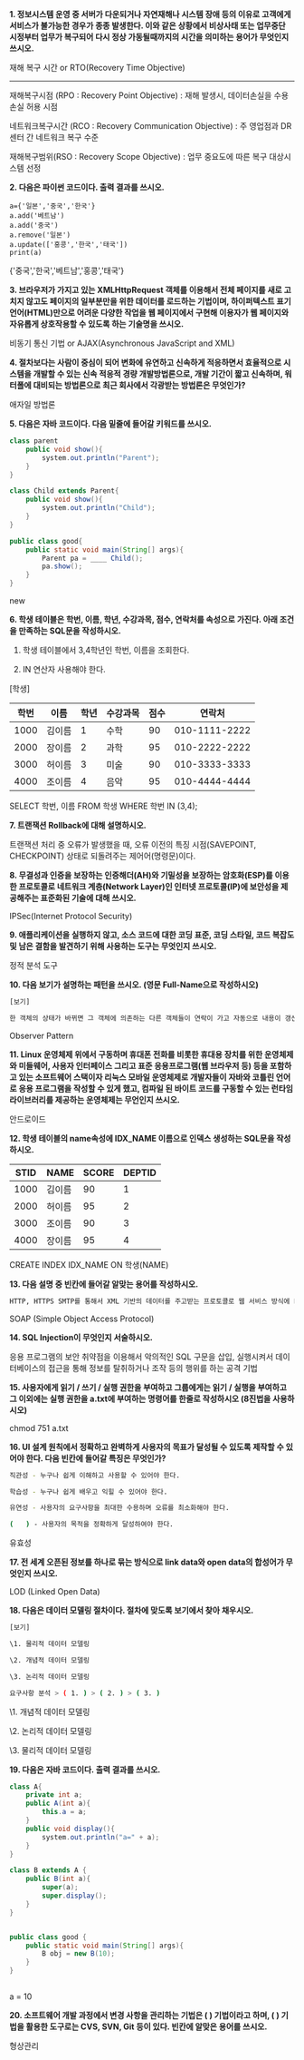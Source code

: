 **1. 정보시스템 운영 중 서버가 다운되거나 자연재해나 시스템 장애 등의 이유로 고객에게 서비스가 불가능한 경우가 종종 발생한다. 이와 같은 상황에서 비상사태 또는 업무중단 시정부터 업무가 복구되어 다시 정상 가동될때까지의 시간을 의미하는 용어가 무엇인지 쓰시오.**

재해 복구 시간 or RTO(Recovery Time Objective)

***

재해복구시점 (RPO : Recovery Point Objective) : 재해 발생시, 데이터손실을 수용 손실 허용 시점

네트워크복구시간 (RCO : Recovery Communication Objective) : 주 영업점과 DR센터 간 네트워크 복구 수준 

재해복구범위(RSO : Recovery Scope Objective) : 업무 중요도에 따른 복구 대상시스템 선정 

 

**2. 다음은 파이썬 코드이다. 출력 결과를 쓰시오.**

```
a={'일본','중국','한국'}
a.add('베트남')
a.add('중국')
a.remove('일본')
a.update(['홍콩','한국','태국'])
print(a)
```

{'중국','한국','베트남','홍콩','태국'}



**3. 브라우저가 가지고 있는 XMLHttpRequest 객체를 이용해서 전체 페이지를 새로 고치지 않고도 페이지의 일부분만을 위한 데이터를 로드하는 기법이며, 하이퍼텍스트 표기 언어(HTML)만으로 어려운 다양한 작업을 웹 페이지에서 구현해 이용자가 웹 페이지와 자유롭게 상호작용할 수 있도록 하는 기술명을 쓰시오.**

비동기 통신 기법 or AJAX(Asynchronous JavaScript and XML)



**4. 절차보다는 사람이 중심이 되어 변화에 유연하고 신속하게 적응하면서 효율적으로 시스템을 개발할 수 있는 신속 적응적 경량 개발방법론으로, 개발 기간이 짧고 신속하며, 워터폴에 대비되는 방법론으로 최근 회사에서 각광받는 방법론은 무엇인가?**

애자일 방법론



**5. 다음은 자바 코드이다. 다음 밑줄에 들어갈 키워드를 쓰시오.**

```java
class parent
	public void show(){
    	system.out.println("Parent");
    }
}

class Child extends Parent{
	public void show(){
    	system.out.println("Child");
    }
}

public class good{
	public static void main(String[] args){
    	Parent pa = ____ Child();
        pa.show();
    }
}
```

new



**6. 학생 테이블은 학번, 이름, 학년, 수강과목, 점수, 연락처를 속성으로 가진다. 아래 조건을 만족하는 SQL문을 작성하시오.**

1) 학생 테이블에서 3,4학년인 학번, 이름을 조회한다.

2) IN 연산자 사용해야 한다.

[학생]

| 학번 | 이름   | 학년 | 수강과목 | 점수 | 연락처        |
| ---- | ------ | ---- | -------- | ---- | ------------- |
| 1000 | 김이름 | 1    | 수학     | 90   | 010-1111-2222 |
| 2000 | 장이름 | 2    | 과학     | 95   | 010-2222-2222 |
| 3000 | 허이름 | 3    | 미술     | 90   | 010-3333-3333 |
| 4000 | 조이름 | 4    | 음악     | 95   | 010-4444-4444 |

SELECT 학번, 이름 FROM 학생 WHERE 학번 IN (3,4);

 

**7. 트랜잭션 Rollback에 대해 설명하시오.**

트랜잭션 처리 중 오류가 발생했을 때, 오류 이전의 특징 시점(SAVEPOINT, CHECKPOINT) 상태로 되돌려주는 제어어(명령문)이다.

 

**8. 무결성과 인증을 보장하는 인증해더(AH)와 기밀성을 보장하는 암호화(ESP)를 이용한 프로토콜로 네트워크 계층(Network Layer)인 인터넷 프로토콜(IP)에 보안성을 제공해주는 표준화된 기술에 대해 쓰시오.**

IPSec(Internet Protocol Security)

 

**9. 애플리케이션을 실행하지 않고, 소스 코드에 대한 코딩 표준, 코딩 스타일, 코드 복잡도 및 남은 결함을 발견하기 위해 사용하는 도구는 무엇인지 쓰시오.**

정적 분석 도구



**10. 다음 보기가 설명하는 패턴을 쓰시오. (영문 Full-Name으로 작성하시오)**

```bash
[보기]

한 객체의 상태가 바뀌면 그 객체에 의존하는 다른 객체들이 연락이 가고 자동으로 내용이 갱신되는 방법으로 일대 다의 의존성을 가지며 상호작용하는 객체 사이에서는 가능하면 느슨하게 결합하는 디자인을 사용해야 한다.
```

Observer Pattern



**11. Linux 운영체제 위에서 구동하며 휴대폰 전화를 비롯한 휴대용 장치를 위한 운영체제와 미들웨어, 사용자 인터페이스 그리고 표준 응용프로그램(웹 브라우저 등) 등을 포함하고 있는 소프트웨어 스택이자 리눅스 모바일 운영체제로 개발자들이 자바와 코틀린 언어로 응용 프로그램을 작성할 수 있게 했고, 컴파일 된 바이트 코드를 구동할 수 있는 런타임 라이브러리를 제공하는 운영체제는 무언인지 쓰시오.**

안드로이드



**12. 학생 테이블의 name속성에 IDX_NAME 이름으로 인덱스 생성하는 SQL문을 작성하시오.**

| STID | NAME   | SCORE | DEPTID |
| ---- | ------ | ----- | ------ |
| 1000 | 김이름 | 90    | 1      |
| 2000 | 허이름 | 95    | 2      |
| 3000 | 조이름 | 90    | 3      |
| 4000 | 장이름 | 95    | 4      |

CREATE INDEX IDX_NAME ON 학생(NAME)

 

**13. 다음 설명 중 빈칸에 들어갈 알맞는 용어를 작성하시오.**

```bash
HTTP, HTTPS SMTP를 통해서 XML 기반의 데이터를 주고받는 프로토콜로 웹 서비스 방식에 HTTP기반의 (  ) 을/를 사용하여 송수신한다. (  ) 대신 레스트풀(RESTful) 프로토콜로 대체할 수 있다.
```

SOAP (Simple Object Access Protocol)



**14. SQL Injection이 무엇인지 서술하시오.**

응용 프로그램의 보안 취약점을 이용해서 악의적인 SQL 구문을 삽입, 실행시켜서 데이터베이스의 접근을 통해 정보를 탈취하거나 조작 등의 행위를 하는 공격 기법

 

 

**15. 사용자에게 읽기 / 쓰기 / 실행 권한을 부여하고 그룹에게는 읽기 / 실행을 부여하고 그 이외에는 실행 권한을 a.txt에 부여하는 명령어를 한줄로 작성하시오 (8진법을 사용하시오)**

chmod 751 a.txt

 

**16. UI 설계 원칙에서 정확하고 완벽하게 사용자의 목표가 달성될 수 있도록 제작할 수 있어야 한다. 다음 빈칸에 들어갈 특징은 무엇인가?**

```bash
직관성 - 누구나 쉽게 이해하고 사용할 수 있어야 한다.

학습성 - 누구나 쉽게 배우고 익힐 수 있어야 한다.

유연성 - 사용자의 요구사항을 최대한 수용하며 오류를 최소화해야 한다.

(   ) - 사용자의 목적을 정확하게 달성하여야 한다. 
```

유효성



**17. 전 세계 오픈된 정보를 하나로 묶는 방식으로 link data와 open data의 합성어가 무엇인지 쓰시오.**



LOD (Linked Open Data)



**18. 다음은 데이터 모델링 절차이다. 절차에 맞도록 보기에서 찾아 채우시오.**

```bash
[보기]

\1. 물리적 데이터 모델링

\2. 개념적 데이터 모델링

\3. 논리적 데이터 모델링

요구사항 분석 > ( 1. ) > ( 2. ) > ( 3. )
```

\1. 개념적 데이터 모델링

\2. 논리적 데이터 모델링

\3. 물리적 데이터 모델링

  

**19. 다음은 자바 코드이다. 출력 결과를 쓰시오.**

```java
class A{
	private int a;
    public A(int a){
    	this.a = a;
    }
    public void display(){
    	system.out.println("a=" + a);
    }
}

class B extends A {
	public B(int a){
    	super(a);
        super.display();
    }
}


public class good {
	public static void main(String[] args){
    	B obj = new B(10);
    }
}
  
```

a = 10



 

**20. 소프트웨어 개발 과정에서 변경 사항을 관리하는 기법은 (   ) 기법이라고 하며, (   ) 기법을 활용한 도구로는 CVS, SVN, Git 등이 있다. 빈칸에 알맞은 용어를 쓰시오.**

형상관리